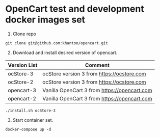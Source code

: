 # OpenCart test and development docker images set

1. Clone repo 

```
git clone git@github.com:khanton/opencart.git
```

2. Download and install desired version of opencart.

Version List| Comment
-|-
ocStore-3| ocStore version 3 from https://ocstore.com
ocStore-2| ocStore version 3 from https://ocstore.com
opencart-3| Vanilla OpenCart 3 from https://opencart.com
opencart-2| Vanilla OpenCart 3 from https://opencart.com

```
./install.sh ocStore-3
```

3. Start container set.
```
docker-compose up -d
```
